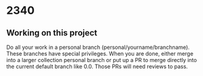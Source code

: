 # 2340

## Working on this project
Do all your work in a personal branch (personal/yourname/branchname). These branches have special privileges. When you are done, either merge into a larger collection personal branch or put up a PR to merge directly into the current default branch like 0.0. Those PRs will need reviews to pass.
